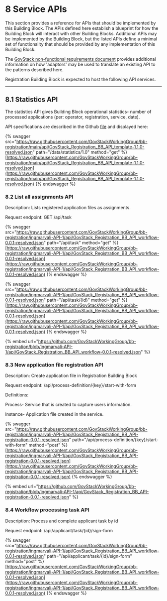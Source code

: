 # 8 Service APIs

This section provides a reference for APIs that should be implemented by this Building Block. The APIs defined here establish a blueprint for how the Building Block will interact with other Building Blocks. Additional APIs may be implemented by the Building Block, but the listed APIs define a minimal set of functionality that should be provided by any implementation of this Building Block.&#x20;

The [GovStack non-functional requirements document](https://govstack.gitbook.io/specification/architecture-and-nonfunctional-requirements/6-onboarding) provides additional information on how 'adaptors' may be used to translate an existing API to the patterns described here.

Registration Building Block is expected to host the following API services.

****

## 8.1 Statistics API

The statistics API gives Building Block operational statistics- number of processed applications (per: operator, registration, service, date).

API specifications are described in the Github [file](../api/GovStack\_Registration\_BB\_API\_template-1.1.0-resolved.json) and displayed here:

{% swagger src="https://raw.githubusercontent.com/GovStackWorkingGroup/bb-registration/main/api/GovStack_Registration_BB_API_template-1.1.0-resolved.json" path="/data/statistics/1.0" method="get" %}
[https://raw.githubusercontent.com/GovStackWorkingGroup/bb-registration/main/api/GovStack_Registration_BB_API_template-1.1.0-resolved.json](https://raw.githubusercontent.com/GovStackWorkingGroup/bb-registration/main/api/GovStack_Registration_BB_API_template-1.1.0-resolved.json)
{% endswagger %}



### 8.2 List all assignments API

Description: Lists registered application files as assignments.&#x20;

Request endpoint: GET /api/task&#x20;

{% swagger src="https://raw.githubusercontent.com/GovStackWorkingGroup/bb-registration/ingmarvali-API-1/api/GovStack_Registration_BB_API_workflow-0.0.1-resolved.json" path="/api/task" method="get" %}
[https://raw.githubusercontent.com/GovStackWorkingGroup/bb-registration/ingmarvali-API-1/api/GovStack_Registration_BB_API_workflow-0.0.1-resolved.json](https://raw.githubusercontent.com/GovStackWorkingGroup/bb-registration/ingmarvali-API-1/api/GovStack_Registration_BB_API_workflow-0.0.1-resolved.json)
{% endswagger %}

{% swagger src="https://raw.githubusercontent.com/GovStackWorkingGroup/bb-registration/ingmarvali-API-1/api/GovStack_Registration_BB_API_workflow-0.0.1-resolved.json" path="/api/task/{id}" method="get" %}
[https://raw.githubusercontent.com/GovStackWorkingGroup/bb-registration/ingmarvali-API-1/api/GovStack_Registration_BB_API_workflow-0.0.1-resolved.json](https://raw.githubusercontent.com/GovStackWorkingGroup/bb-registration/ingmarvali-API-1/api/GovStack_Registration_BB_API_workflow-0.0.1-resolved.json)
{% endswagger %}

{% embed url="https://github.com/GovStackWorkingGroup/bb-registration/blob/ingmarvali-API-1/api/GovStack_Registration_BB_API_workflow-0.0.1-resolved.json" %}

### 8.3 New application file registration API

Description: Create application file in Registration Building Block

Request endpoint:  /api/process-definition/{key}/start-with-form&#x20;



Definitions:&#x20;

Process- Service that is created to capture users information.&#x20;

Instance- Application file created in the service.&#x20;



{% swagger src="https://raw.githubusercontent.com/GovStackWorkingGroup/bb-registration/ingmarvali-API-1/api/GovStack_Registration_BB_API-registration-0.0.1-resolved.json" path="/api/process-definition/{key}/start-with-form" method="post" %}
[https://raw.githubusercontent.com/GovStackWorkingGroup/bb-registration/ingmarvali-API-1/api/GovStack_Registration_BB_API-registration-0.0.1-resolved.json](https://raw.githubusercontent.com/GovStackWorkingGroup/bb-registration/ingmarvali-API-1/api/GovStack_Registration_BB_API-registration-0.0.1-resolved.json)
{% endswagger %}

{% embed url="https://github.com/GovStackWorkingGroup/bb-registration/blob/ingmarvali-API-1/api/GovStack_Registration_BB_API-registration-0.0.1-resolved.json" %}

### 8.4 Workflow processing task API

Description: Process and complete applicant task by id

Request endpoint:  /api/applicant/task/{id}/sign-form

{% swagger src="https://raw.githubusercontent.com/GovStackWorkingGroup/bb-registration/ingmarvali-API-1/api/GovStack_Registration_BB_API_workflow-0.0.1-resolved.json" path="/api/applicant/task/{id}/sign-form" method="post" %}
[https://raw.githubusercontent.com/GovStackWorkingGroup/bb-registration/ingmarvali-API-1/api/GovStack_Registration_BB_API_workflow-0.0.1-resolved.json](https://raw.githubusercontent.com/GovStackWorkingGroup/bb-registration/ingmarvali-API-1/api/GovStack_Registration_BB_API_workflow-0.0.1-resolved.json)
{% endswagger %}
